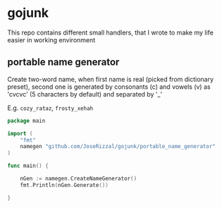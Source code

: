 # gojunk
This repo contains different small handlers, that I wrote to make my life easier in working environment

## portable name generator
Create two-word name, when first name is real (picked from dictionary preset), second one is generated by consonants (c) and vowels (v) as 'cvcvc' (5 characters by default) and separated by '_'

E.g. `cozy_rataz`, `frosty_xehah`

```go
package main

import (
	"fmt"
	namegen "github.com/JoseRizzal/gojunk/portable_name_generator"
)

func main() {

	nGen := namegen.CreateNameGenerator()
	fmt.Println(nGen.Generate())

}
```
